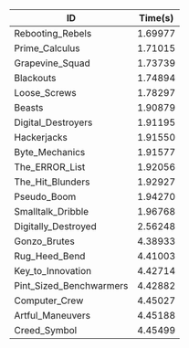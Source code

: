 |ID|Time(s)|
|-|-|
|Rebooting_Rebels|1.69977|
|Prime_Calculus|1.71015|
|Grapevine_Squad|1.73739|
|Blackouts|1.74894|
|Loose_Screws|1.78297|
|Beasts|1.90879|
|Digital_Destroyers|1.91195|
|Hackerjacks|1.91550|
|Byte_Mechanics|1.91577|
|The_ERROR_List|1.92056|
|The_Hit_Blunders|1.92927|
|Pseudo_Boom|1.94270|
|Smalltalk_Dribble|1.96768|
|Digitally_Destroyed|2.56248|
|Gonzo_Brutes|4.38933|
|Rug_Heed_Bend|4.41003|
|Key_to_Innovation|4.42714|
|Pint_Sized_Benchwarmers|4.42882|
|Computer_Crew|4.45027|
|Artful_Maneuvers|4.45188|
|Creed_Symbol|4.45499|
